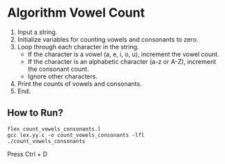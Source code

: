 # Algorithm Vowel Count

1. Input a string.
2. Initialize variables for counting vowels and consonants to zero.
3. Loop through each character in the string.
   - If the character is a vowel (a, e, i, o, u), increment the vowel count.
   - If the character is an alphabetic character (a-z or A-Z), increment the consonant count.
   - Ignore other characters.
4. Print the counts of vowels and consonants.
5. End.

## How to Run?

```
flex count_vowels_consonants.l
gcc lex.yy.c -o count_vowels_consonants -lfl
./count_vowels_consonants
```

Press Ctrl + D
